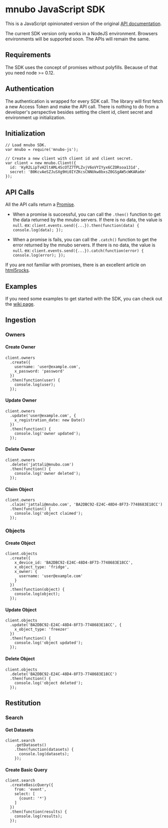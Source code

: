 # mnubo JavaScript SDK

This is a JavaScript opinionated version of the original [API documentation](https://sop.mtl.mnubo.com/apps/doc/?i=t).

The current SDK version only works in a NodeJS environment. Browsers environments will be supported soon. The APIs will remain the same.

## Requirements

The SDK uses the concept of promises without polyfills. Because of that you need node >= 0.12.

## Authentication

The authentication is wrapped for every SDK call. The library will first fetch a new Access Token and make the API call. There is nothing to do from a developer's perspective besides setting the client id, client secret and environment up initialization.

## Initialization

    // Load mnubo SDK.
    var mnubo = require('mnubo-js');

    // Create a new client with client id and client secret.
    var client = new mnubo.Client({
      id: 'KyR2LipTvH2ltAML4ScOTZ7TPLZvjV6oVYIYyx6CZORsoa131d',
      secret: 'B0KcvAeSZJuSXg9Hi0IYZKcsCNNUkw8bxsZ0GSgAW5cWKARa6m'
    });

## API Calls

All the API calls return a [Promise](https://developer.mozilla.org/en-US/docs/Mozilla/JavaScript_code_modules/Promise.jsm/Promise).

- When a promise is successful, you can call the `.then()` function to get the data returned by the mnubo servers. If there is no data, the value is `null`. ex: `client.events.send({...}).then(function(data) { console.log(data); });`

- When a promise is fails, you can call the `.catch()` function to get the error returned by the mnubo servers. If there is no data, the value is `null`. ex: `client.events.send({...}).catch(function(error) { console.log(error); });`

If you are not familiar with promises, there is an excellent article on [html5rocks](http://www.html5rocks.com/en/tutorials/es6/promises/).

## Examples

If you need some examples to get started with the SDK, you can check out the [wiki page]().

## Ingestion

### Owners

#### Create Owner

    client.owners
      .create({
        username: 'user@example.com',
        x_password: 'password'
      })
      .then(function(user) {
        console.log(user);
      });

#### Update Owner

    client.owners
      .update('user@example.com', {
        x_registration_date: new Date()
      })
      .then(function() {
        console.log('owner updated');
      });

#### Delete Owner

    client.owners
      .delete('jattali@mnubo.com')
      .then(function() {
        console.log('owner deleted');
      });

#### Claim Object

    client.owners
      .claim('jattali@mnubo.com', 'BA2DBC92-E24C-48D4-8F73-7748683E18CC')
      .then(function() {
        console.log('object claimed');
      });

### Objects

#### Create Object

    client.objects
      .create({
        x_device_id: 'BA2DBC92-E24C-48D4-8F73-7748683E18CC',
        x_object_type: 'fridge',
        x_owner: {
          username: 'user@example.com'
        }
      })
      .then(function(object) {
        console.log(object);
      });

#### Update Object

    client.objects
      .update('BA2DBC92-E24C-48D4-8F73-7748683E18CC', {
        x_object_type: 'freezer'
      })
      .then(function() {
        console.log('object updated');
      });

#### Delete Object

    client.objects
      .delete('BA2DBC92-E24C-48D4-8F73-7748683E18CC')
      .then(function() {
        console.log('object deleted');
      });

## Restitution

### Search

#### Get Datasets

    client.search
        .getDatasets()
        .then(function(datasets) {
          console.log(datasets);
        });

#### Create Basic Query

    client.search
      .createBasicQuery({
        from: 'event',
        select: [
          {count: '*'}
        ]
      })
      .then(function(results) {
        console.log(results);
      });
